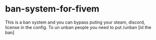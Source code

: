 # ban-system-for-fivem
This is a ban system and you can bypass puting your steam, discord, license in the config. To un unban people you need to put /unban [id the ban]
